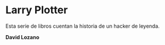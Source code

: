 # Larry Plotter

Esta serie de libros cuentan la historia de un hacker de leyenda.

**David Lozano**
